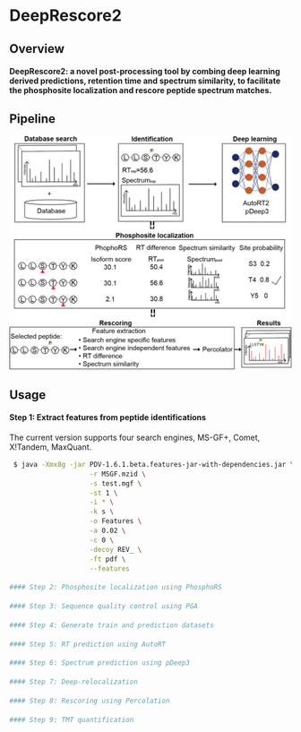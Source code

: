 # DeepRescore2

## Overview

#### DeepRescore2: a novel post-processing tool by combing deep learning derived predictions, retention time and spectrum similarity, to facilitate the phosphosite localization and rescore peptide spectrum matches. 


## Pipeline

![DeepRescore2 pipeline](Images/Figure1.png)


## Usage
#### Step 1: Extract features from peptide identifications

The current version supports four search engines, MS-GF+, Comet, X!Tandem, MaxQuant.

```sh
 $ java -Xmx8g -jar PDV-1.6.1.beta.features-jar-with-dependencies.jar \
                    -r MSGF.mzid \
                    -s test.mgf \
                    -st 1 \
                    -i * \
                    -k s \
                    -o Features \
                    -a 0.02 \
                    -c 0 \
                    -decoy REV_ \
                    -ft pdf \
                    --features

#### Step 2: Phosphosite localization using PhosphoRS

#### Step 3: Sequence quality control using PGA

#### Step 4: Generate train and prediction datasets

#### Step 5: RT prediction using AutoRT

#### Step 6: Spectrum prediction using pDeep3

#### Step 7: Deep-relocalization

#### Step 8: Rescoring using Percolation

#### Step 9: TMT quantification
